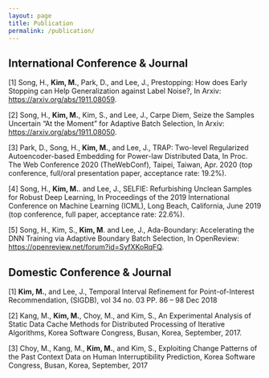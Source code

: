 ```yaml
---
layout: page
title: Publication
permalink: /publication/
---
```


## International Conference & Journal
[1] Song, H., **Kim, M.**, Park, D., and Lee, J., Prestopping: How does Early Stopping can Help Generalization against Label Noise?, In Arxiv: <https://arxiv.org/abs/1911.08059>.

[2] Song, H., **Kim, M.**, Kim, S., and Lee, J., Carpe Diem, Seize the Samples Uncertain “At the Moment” for Adaptive Batch Selection, In Arxiv: <https://arxiv.org/abs/1911.08050>.

[3] Park, D., Song, H., **Kim, M.**, and Lee, J., TRAP: Two-level Regularized Autoencoder-based
Embedding for Power-law Distributed Data, In Proc. The Web Conference 2020 (TheWebConf), Taipei,
Taiwan, Apr. 2020 (top conference, full/oral presentation paper, acceptance rate: 19.2%).

[4] Song, H., **Kim, M.**. and Lee, J., SELFIE: Refurbishing Unclean Samples for Robust Deep Learning, In Proceedings of the 2019 International Conference on Machine Learning (ICML), Long Beach, California, June 2019 (top conference, full paper, acceptance rate: 22.6%).

[5] Song, H., Kim, S., **Kim, M**. and Lee, J., Ada-Boundary: Accelerating the DNN Training via Adaptive Boundary Batch Selection, In OpenReview: <https://openreview.net/forum?id=SyfXKoRqFQ>.

## Domestic Conference & Journal

[1] **Kim, M.**, and Lee, J., Temporal Interval Refinement for Point-of-Interest Recommendation, (SIGDB), vol 34 no. 03 PP. 86 – 98 Dec 2018

[2] Kang, M., **Kim, M.**, Choy, M., and Kim, S., An Experimental Analysis of Static Data Cache Methods for Distributed Processing of Iterative Algorithms, Korea Software Congress, Busan, Korea, September,
2017.

[3] Choy, M., Kang, M., **Kim, M.**, and Kim, S., Exploiting Change Patterns of the Past Context Data on Human Interruptibility Prediction, Korea Software Congress, Busan, Korea, September, 2017

